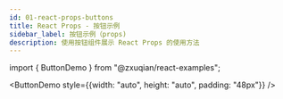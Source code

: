 ```yaml
---
id: 01-react-props-buttons
title: React Props - 按钮示例
sidebar_label: 按钮示例（props)
description: 使用按钮组件展示 React Props 的使用方法
---
```


import { ButtonDemo } from "@zxuqian/react-examples";

<ButtonDemo style={{width: "auto", height: "auto", padding: "48px"}} />
